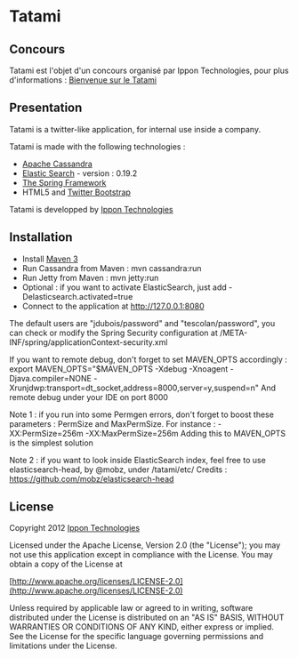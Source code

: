 Tatami
================

Concours
--------
Tatami est l'objet d'un concours organisé par Ippon Technologies, pour plus d'informations :
[Bienvenue sur le Tatami](http://blog.ippon.fr/2012/03/19/bienvenue-sur-le-tatami-ippon-lance-un-grand-concours-de-code-pour-devoxx-france/)

Presentation
------------------

Tatami is a twitter-like application, for internal use inside a company.

Tatami is made with the following technologies :

- [Apache Cassandra](http://cassandra.apache.org/)
- [Elastic Search](http://www.elasticsearch.org/) - version : 0.19.2
- [The Spring Framework](http://www.springsource.org/)
- HTML5 and [Twitter Bootstrap](http://twitter.github.com/bootstrap/)

Tatami is developped by [Ippon Technologies](http://www.ippon.fr)

Installation
------------

- Install [Maven 3](http://maven.apache.org/)
- Run Cassandra from Maven : mvn cassandra:run
- Run Jetty from Maven : mvn jetty:run
- Optional : if you want to activate ElasticSearch, just add -Delasticsearch.activated=true
- Connect to the application at http://127.0.0.1:8080

The default users are "jdubois/password" and "tescolan/password", you can check or modify the
Spring Security configuration at /META-INF/spring/applicationContext-security.xml

If you want to remote debug, don't forget to set MAVEN_OPTS accordingly :
export MAVEN_OPTS="$MAVEN_OPTS -Xdebug -Xnoagent -Djava.compiler=NONE -Xrunjdwp:transport=dt_socket,address=8000,server=y,suspend=n"
And remote debug under your IDE on port 8000

Note 1 : if you run into some Permgen errors, don't forget to boost these parameters : PermSize and MaxPermSize.
For instance :
-XX:PermSize=256m -XX:MaxPermSize=256m
Adding this to MAVEN_OPTS is the simplest solution

Note 2 : if you want to look inside ElasticSearch index, feel free to use elasticsearch-head, by @mobz, under /tatami/etc/
Credits : https://github.com/mobz/elasticsearch-head

License
-------

Copyright 2012 [Ippon Technologies](http://www.ippon.fr)

Licensed under the Apache License, Version 2.0 (the "License");
you may not use this application except in compliance with the License.
You may obtain a copy of the License at

[http://www.apache.org/licenses/LICENSE-2.0](http://www.apache.org/licenses/LICENSE-2.0)

Unless required by applicable law or agreed to in writing, software
distributed under the License is distributed on an "AS IS" BASIS,
WITHOUT WARRANTIES OR CONDITIONS OF ANY KIND, either express or implied.
See the License for the specific language governing permissions and
limitations under the License.